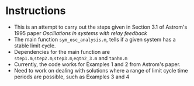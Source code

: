 # Instructions

- This is an attempt to carry out the steps given in Section 3.1 of Astrom's 1995 paper *Oscillations in systems with relay feedback*
- The main function `sym_osc_analysis.m`, tells if a given system has a stable limit cycle.
- Dependencies for the main function are `step1.m`,`step2.m`,`step3.m`,`eqtn2_3.m` and `tanhm.m`
- Currently, the code works for Examples 1 and 2 from Astrom's paper.
- Need to work on dealing with solutions where a range of limit cycle time periods are possible, such as Examples 3 and 4




